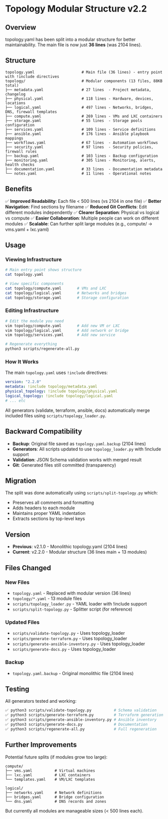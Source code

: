 # Topology Modular Structure v2.2

## Overview

topology.yaml has been split into a modular structure for better maintainability. The main file is now just **36 lines** (was 2104 lines).

## Structure

```
topology.yaml                     # Main file (36 lines) - entry point with !include directives
topology/                         # Modular components (13 files, 88KB total)
├── metadata.yaml                 # 27 lines  - Project metadata, changelog
├── physical.yaml                 # 118 lines - Hardware, devices, locations
├── logical.yaml                  # 497 lines - Networks, bridges, DNS, firewall templates
├── compute.yaml                  # 269 lines - VMs and LXC containers
├── storage.yaml                  # 55 lines  - Storage pools configuration
├── services.yaml                 # 109 lines - Service definitions
├── ansible.yaml                  # 176 lines - Ansible playbook mappings
├── workflows.yaml                # 67 lines  - Automation workflows
├── security.yaml                 # 97 lines  - Security policies, firewall rules
├── backup.yaml                   # 103 lines - Backup configuration
├── monitoring.yaml               # 305 lines - Monitoring, alerts, health checks
├── documentation.yaml            # 33 lines  - Documentation metadata
└── notes.yaml                    # 11 lines  - Operational notes
```

## Benefits

✅ **Improved Readability**: Each file < 500 lines (vs 2104 in one file)
✅ **Better Navigation**: Find sections by filename
✅ **Reduced Git Conflicts**: Edit different modules independently
✅ **Clearer Separation**: Physical vs logical vs compute
✅ **Easier Collaboration**: Multiple people can work on different modules
✅ **Scalable**: Can further split large modules (e.g., compute/ → vms.yaml + lxc.yaml)

## Usage

### Viewing Infrastructure

```bash
# Main entry point shows structure
cat topology.yaml

# View specific components
cat topology/compute.yaml       # VMs and LXC
cat topology/logical.yaml       # Networks and bridges
cat topology/storage.yaml       # Storage configuration
```

### Editing Infrastructure

```bash
# Edit the module you need
vim topology/compute.yaml       # Add new VM or LXC
vim topology/logical.yaml       # Add network or bridge
vim topology/services.yaml      # Add new service

# Regenerate everything
python3 scripts/regenerate-all.py
```

### How It Works

The main `topology.yaml` uses `!include` directives:

```yaml
version: "2.2.0"
metadata: !include topology/metadata.yaml
physical_topology: !include topology/physical.yaml
logical_topology: !include topology/logical.yaml
# ... etc
```

All generators (validate, terraform, ansible, docs) automatically merge included files using `scripts/topology_loader.py`.

## Backward Compatibility

- **Backup**: Original file saved as `topology.yaml.backup` (2104 lines)
- **Generators**: All scripts updated to use `topology_loader.py` with !include support
- **Validation**: JSON Schema validation works with merged result
- **Git**: Generated files still committed (transparency)

## Migration

The split was done automatically using `scripts/split-topology.py` which:
- Preserves all comments and formatting
- Adds headers to each module
- Maintains proper YAML indentation
- Extracts sections by top-level keys

## Version

- **Previous**: v2.1.0 - Monolithic topology.yaml (2104 lines)
- **Current**: v2.2.0 - Modular structure (36 lines main + 13 modules)

## Files Changed

### New Files
- `topology.yaml` - Replaced with modular version (36 lines)
- `topology/*.yaml` - 13 module files
- `scripts/topology_loader.py` - YAML loader with !include support
- `scripts/split-topology.py` - Splitter script (for reference)

### Updated Files
- `scripts/validate-topology.py` - Uses topology_loader
- `scripts/generate-terraform.py` - Uses topology_loader
- `scripts/generate-ansible-inventory.py` - Uses topology_loader
- `scripts/generate-docs.py` - Uses topology_loader

### Backup
- `topology.yaml.backup` - Original monolithic file (2104 lines)

## Testing

All generators tested and working:

```bash
✅ python3 scripts/validate-topology.py          # Schema validation
✅ python3 scripts/generate-terraform.py         # Terraform generation
✅ python3 scripts/generate-ansible-inventory.py # Ansible inventory
✅ python3 scripts/generate-docs.py              # Documentation
✅ python3 scripts/regenerate-all.py             # Full regeneration
```

## Further Improvements

Potential future splits (if modules grow too large):

```
compute/
├── vms.yaml          # Virtual machines
├── lxc.yaml          # LXC containers
└── templates.yaml    # VM/LXC templates

logical/
├── networks.yaml     # Network definitions
├── bridges.yaml      # Bridge configuration
└── dns.yaml          # DNS records and zones
```

But currently all modules are manageable sizes (< 500 lines each).
